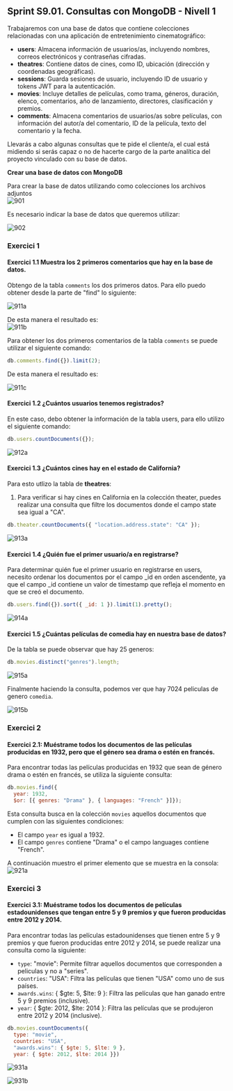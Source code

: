 ## Sprint S9.01. Consultas con MongoDB - Nivell 1

Trabajaremos con una base de datos que contiene colecciones relacionadas con una aplicación de entretenimiento cinematográfico:

- **users**: Almacena información de usuarios/as, incluyendo nombres, correos electrónicos y contraseñas cifradas.
- **theatres**: Contiene datos de cines, como ID, ubicación (dirección y coordenadas geográficas).
- **sessions**: Guarda sesiones de usuario, incluyendo ID de usuario y tokens JWT para la autenticación.
- **movies**: Incluye detalles de películas, como trama, géneros, duración, elenco, comentarios, año de lanzamiento, directores, clasificación y premios.
- **comments**: Almacena comentarios de usuarios/as sobre películas, con información del autor/a del comentario, ID de la película, texto del comentario y la fecha.

Llevarás a cabo algunas consultas que te pide el cliente/a, el cual está midiendo si serás capaz o no de hacerte cargo de la parte analítica del proyecto vinculado con su base de datos.

**Crear una base de datos con MongoDB**

Para crear la base de datos utilizando como colecciones los archivos adjuntos   
![901](files_s9/901.png)

Es necesario indicar la base de datos que queremos utilizar:         
  
![902](files_s9/902.png)

### Exercici 1

#### Exercici 1.1 Muestra los 2 primeros comentarios que hay en la base de datos.

Obtengo de la tabla `comments` los dos primeros datos. Para ello puedo obtener desde la parte de "find" lo siguiente:

![911a](files_s9/911a.png)

De esta manera el resultado es:         
![911b](files_s9/911b.png)

Para obtener los dos primeros comentarios de la tabla `comments` se puede utilizar el siguiente comando:

```javascript
db.comments.find({}).limit(2);
```

De esta manera el resultado es:   

![911c](files_s9/911c.png)

#### Exercici 1.2 ¿Cuántos usuarios tenemos registrados?

En este caso, debo obtener la información de la tabla users, para ello utilizo el siguiente comando:

```javascript
db.users.countDocuments({});
```

![912a](files_s9/912a.png)

#### Exercici 1.3 ¿Cuántos cines hay en el estado de California?
 
Para esto utlizo la tabla de **theatres**:

1. Para verificar si hay cines en California en la colección theater, puedes realizar una consulta que filtre los documentos donde el campo state sea igual a "CA". 
```javascript
db.theater.countDocuments({ "location.address.state": "CA" });
```
![913a](files_s9/913a.png)

#### Exercici 1.4 ¿Quién fue el primer usuario/a en registrarse?

Para determinar quién fue el primer usuario en registrarse en users, necesito ordenar los documentos por el campo _id en orden ascendente, ya que el campo _id contiene un valor de timestamp que refleja el momento en que se creó el documento.

```javascript
db.users.find({}).sort({ _id: 1 }).limit(1).pretty();
```
![914a](files_s9/914a.png)

#### Exercici 1.5 ¿Cuántas películas de comedia hay en nuestra base de datos?

De la tabla se puede observar que hay 25 generos: 
```javascript
db.movies.distinct("genres").length;
```

![915a](files_s9/915a.png)

Finalmente haciendo la consulta, podemos ver que hay 7024 peliculas de genero `comedia`.

![915b](files_s9/915b.png)

### Exercici 2

#### Exercici 2.1: Muéstrame todos los documentos de las películas producidas en 1932, pero que el género sea drama o estén en francés.

Para encontrar todas las películas producidas en 1932 que sean de género drama o estén en francés, se utiliza la siguiente consulta:

```javascript
db.movies.find({
  year: 1932,
  $or: [{ genres: "Drama" }, { languages: "French" }]});
```

Esta consulta busca en la colección `movies` aquellos documentos que cumplen con las siguientes condiciones:

- El campo `year` es igual a 1932.
- El campo `genres` contiene "Drama" o el campo languages contiene "French".

A continuación muestro el primer elemento que se muestra en la consola:   
![921a](files_s9/921a.png)

### Exercici 3

#### Exercici 3.1: Muéstrame todos los documentos de películas estadounidenses que tengan entre 5 y 9 premios y que fueron producidas entre 2012 y 2014.

Para encontrar todas las películas estadounidenses que tienen entre 5 y 9 premios y que fueron producidas entre 2012 y 2014, se puede realizar una consulta como la siguiente:


- `type`: "movie": Permite filtrar aquellos documentos que corresponden a peliculas y no a "series".
- `countries`: "USA": Filtra las películas que tienen "USA" como uno de sus países.
- `awards.wins`: { $gte: 5, $lte: 9 }: Filtra las películas que han ganado entre 5 y 9 premios (inclusive).
- `year`: { $gte: 2012, $lte: 2014 }: Filtra las películas que se produjeron entre 2012 y 2014 (inclusive).

```javascript
db.movies.countDocuments({
  type: "movie",
  countries: "USA",
  "awards.wins": { $gte: 5, $lte: 9 },
  year: { $gte: 2012, $lte: 2014 }})
```
![931a](files_s9/931a.png)

![931b](files_s9/931b.png)

